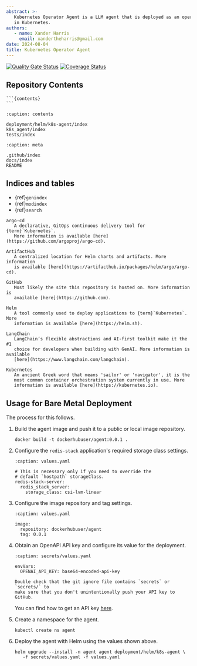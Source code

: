 ```yaml
---
abstract: >-
   Kubernetes Operator Agent is a LLM agent that is deployed as an operator
   in Kubernetes.
authors:
   - name: Xander Harris
     email: xandertheharris@gmail.com
date: 2024-08-04
title: Kubernetes Operator Agent
---
```


[![Quality Gate Status](https://sonarcloud.io/api/project_badges/measure?project=edwardtheharris_k8s-operator-agent&metric=alert_status)](https://sonarcloud.io/summary/new_code?id=edwardtheharris_k8s-operator-agent)
[![Coverage Status](https://coveralls.io/repos/github/edwardtheharris/k8s-operator-agent/badge.svg)](https://coveralls.io/github/edwardtheharris/k8s-operator-agent)

## Repository Contents

````{sidebar}
```{contents}
```
````

```{toctree}
:caption: contents

deployment/helm/k8s-agent/index
k8s_agent/index
tests/index
```

```{toctree}
:caption: meta

.github/index
docs/index
README
```

## Indices and tables

* {ref}`genindex`
* {ref}`modindex`
* {ref}`search`

```{glossary}
argo-cd
   A declarative, GitOps continuous delivery tool for {term}`Kubernetes`.
   More information is available [here](https://github.com/argoproj/argo-cd).

ArtifactHub
   A centralized location for Helm charts and artifacts. More information
   is available [here](https://artifacthub.io/packages/helm/argo/argo-cd).

GitHub
   Most likely the site this repository is hosted on. More information is
   available [here](https://github.com).

Helm
   A tool commonly used to deploy applications to {term}`Kubernetes`. More
   information is available [here](https://helm.sh).

LangChain
   LangChain’s flexible abstractions and AI-first toolkit make it the #1
   choice for developers when building with GenAI. More information is available
   [here](https://www.langchain.com/langchain).

Kubernetes
   An ancient Greek word that means 'sailor' or 'navigator', it is the
   most common container orchestration system currently in use. More
   information is available [here](https://kubernetes.io).
```

## Usage for Bare Metal Deployment

The process for this follows.

1. Build the agent image and push it to a public or local image repository.

   ```{code-block} shell
   docker build -t dockerhubuser/agent:0.0.1 .
   ```

2. Configure the `redis-stack` application's required storage class settings.

   ```{code-block} yaml
   :caption: values.yaml

   # This is necessary only if you need to override the
   # default `hostpath` storageClass.
   redis-stack-server:
     redis_stack_server:
       storage_class: csi-lvm-linear
   ```

3. Configure the image repository and tag settings.

   ```{code-block} yaml
   :caption: values.yaml

   image:
     repository: dockerhubuser/agent
     tag: 0.0.1
   ```

4. Obtain an OpenAPI API key and configure its value for the deployment.

   ```{code-block} yaml
   :caption: secrets/values.yaml

   envVars:
     OPENAI_API_KEY: base64-encoded-api-key
   ```

   ```{admonition} .gitignore
   Double check that the git ignore file contains `secrets` or `secrets/` to
   make sure that you don't unintentionally push your API key to GitHub.
   ```

   You can find how to get an API key
   [here](https://help.openai.com/en/articles/4936850-where-do-i-find-my-openai-api-key).

5. Create a namespace for the agent.

   ```{code-block} shell
   kubectl create ns agent
   ```

6. Deploy the agent with Helm using the values shown above.

   ```{code-block} shell
   helm upgrade --install -n agent agent deployment/helm/k8s-agent \
      -f secrets/values.yaml -f values.yaml
   ```

```{sectionauthor} Xander Harris <xandertheharris@gmail.com>
```
